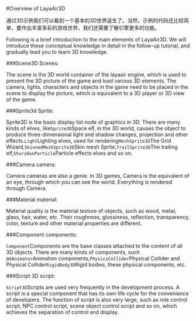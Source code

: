 #Overview of LayaAir3D


​	通过3D示例我们可以看到一个基本的3D世界诞生了。当然，示例的代码还比较简单，要作出丰富多彩的游戏世界，我们还需要了解引擎更多的功能。

Following is a brief introduction to the main elements of LayaAir3D. We will introduce these conceptual knowledge in detail in the follow-up tutorial, and gradually lead you to learn 3D knowledge.

###Scene3D Scenes:

The scene is the 3D world container of the layaair engine, which is used to present the 3D picture of the game and load various 3D elements. The camera, lights, characters and objects in the game need to be placed in the scene to display the picture, which is equivalent to a 3D player or 3D view of the game.

###Sprite3d Sprite:

Sprite3D is the basic display list node of graphics in 3D. There are many kinds of elves, like`Sprite3D`Space elf, in the 3D world, causes the object to produce three-dimensional light and shadow changes, projection and other effects.`Light`Lighting elves, used for rendering`MeshSprite3D`The Grid Wizard,`SkinnedMeshSprite3D`Skin mesh Sprite,`TrailSprite3D`The trailing elf,`ShuriKenParticle`Particle effects elves and so on.

###Camera camera:

Camera cameras are also a genie. In 3D games, Camera is the equivalent of an eye, through which you can see the world. Everything is rendered through Camera.

###Material material:

Material quality is the material texture of objects, such as wood, metal, glass, hair, water, etc. Their roughness, glossiness, reflection, transparency, color, texture and other material properties are different.

###Component components:

​`Component`Components are the base classes attached to the content of all 3D objects. There are many kinds of components, such as`Animator`Animation components,`PhysicsCollider`Physical Collider and Physical Collider`RigidBody3D`Rigid bodies, these physical components, etc.

###Script 3D script:

​`Script3D`Scripts are used very frequently in the development process. A script is a special component that has its own life cycle for the convenience of developers. The function of script is also very large, such as role control script, NPC control script, scene object control script and so on, which achieves the separation of control and display.

##### 		